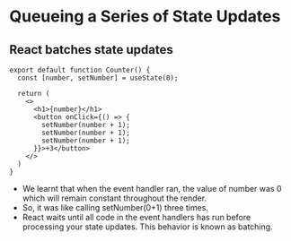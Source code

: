 # Queueing a Series of State Updates

## React batches state updates 

```tsx
export default function Counter() {
  const [number, setNumber] = useState(0);

  return (
    <>
      <h1>{number}</h1>
      <button onClick={() => {
        setNumber(number + 1);
        setNumber(number + 1);
        setNumber(number + 1);
      }}>+3</button>
    </>
  )
}
```
- We learnt that when the event handler ran, the value of number was 0 which will remain constant throughout the render.
- So, it was like calling setNumber(0+1) three times.
- React waits until all code in the event handlers has run before processing your state updates. This behavior is known as batching.
